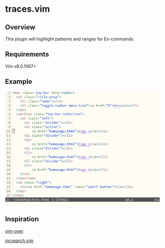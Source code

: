 # traces.vim

## Overview
This plugin will highlight patterns and ranges for Ex-commands.

## Requirements
Vim v8.0.1067+

## Example
![example](img/example2.gif?raw=true)

## Inspiration
[vim-over](https://github.com/osyo-manga/vim-over)

[incsearch.vim](https://github.com/haya14busa/incsearch.vim)
